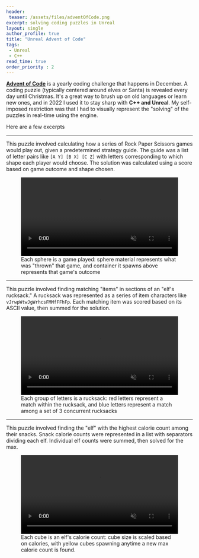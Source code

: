 ```yaml
---
header:
 teaser: /assets/files/adventOfCode.png
excerpt: solving coding puzzles in Unreal
layout: single
author_profile: true
title: "Unreal Advent of Code"
tags: 
 - Unreal
 - C++
read_time: true
order_priority : 2
---
```

[**Advent of Code**](https://adventofcode.com/) is a yearly coding challenge that happens in December. A coding puzzle (typically centered around elves or Santa) is revealed every day until Christmas. It's a great way to brush up on old languages or learn new ones, and in 2022 I used it to stay sharp with **C++ and Unreal**. My self-imposed restriction was that I had to visually represent the "solving" of the puzzles in real-time using the engine. 

Here are a few excerpts

<hr class="rounded">

This puzzle involved calculating how a series of Rock Paper Scissors games would play out, given a predetermined strategy guide. The guide was a list of letter pairs like `[A Y] [B X] [C Z]` with letters corresponding to which shape each player would choose. The solution was calculated using a score based on game outcome and shape chosen.

<figure>
  <video width="100%" muted autoplay loop playsinline> 
    <source src="/assets/files/RochamboDay.mp4"  type="video/mp4">
    browser doesn't support videos
  </video>
  <figcaption>Each sphere is a game played: sphere material represents what was "thrown" that game, and container it spawns above represents that game's outcome</figcaption>
</figure> 

<hr class="rounded">

This puzzle involved finding matching "items" in sections of an "elf's rucksack." A rucksack was represented as a series of item characters like `vJrwpWtwJgWrhcsFMMfFFhFp`. Each matching item was scored based on its ASCII value, then summed for the solution.

<figure>
  <video width="100%" muted autoplay loop playsinline> 
    <source src="/assets/files/bouncingLettersDay.mp4"  type="video/mp4">
    browser doesn't support videos
  </video>
  <figcaption>Each group of letters is a rucksack: red letters represent a match within the rucksack, and blue letters represent a match among a set of 3 concurrent rucksacks</figcaption>
</figure> 

<hr class="rounded">

This puzzle involved finding the "elf" with the highest calorie count among their snacks. Snack calorie counts were represented in a list with separators dividing each elf. Individual elf counts were summed, then solved for the max.

<figure>
  <video width="100%" muted autoplay loop playsinline> 
    <source src="/assets/files/variedSizeCubesDay.mp4"  type="video/mp4">
    browser doesn't support videos
  </video>
  <figcaption>Each cube is an elf's calorie count: cube size is scaled based on calories, with yellow cubes spawning anytime a new max calorie count is found.</figcaption>
</figure> 